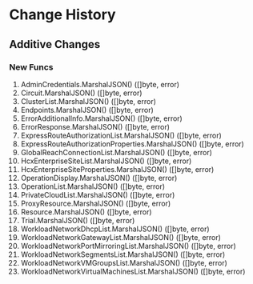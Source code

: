 # Change History

## Additive Changes

### New Funcs

1. AdminCredentials.MarshalJSON() ([]byte, error)
1. Circuit.MarshalJSON() ([]byte, error)
1. ClusterList.MarshalJSON() ([]byte, error)
1. Endpoints.MarshalJSON() ([]byte, error)
1. ErrorAdditionalInfo.MarshalJSON() ([]byte, error)
1. ErrorResponse.MarshalJSON() ([]byte, error)
1. ExpressRouteAuthorizationList.MarshalJSON() ([]byte, error)
1. ExpressRouteAuthorizationProperties.MarshalJSON() ([]byte, error)
1. GlobalReachConnectionList.MarshalJSON() ([]byte, error)
1. HcxEnterpriseSiteList.MarshalJSON() ([]byte, error)
1. HcxEnterpriseSiteProperties.MarshalJSON() ([]byte, error)
1. OperationDisplay.MarshalJSON() ([]byte, error)
1. OperationList.MarshalJSON() ([]byte, error)
1. PrivateCloudList.MarshalJSON() ([]byte, error)
1. ProxyResource.MarshalJSON() ([]byte, error)
1. Resource.MarshalJSON() ([]byte, error)
1. Trial.MarshalJSON() ([]byte, error)
1. WorkloadNetworkDhcpList.MarshalJSON() ([]byte, error)
1. WorkloadNetworkGatewayList.MarshalJSON() ([]byte, error)
1. WorkloadNetworkPortMirroringList.MarshalJSON() ([]byte, error)
1. WorkloadNetworkSegmentsList.MarshalJSON() ([]byte, error)
1. WorkloadNetworkVMGroupsList.MarshalJSON() ([]byte, error)
1. WorkloadNetworkVirtualMachinesList.MarshalJSON() ([]byte, error)

